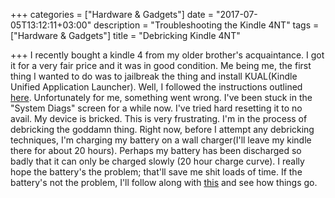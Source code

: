 +++
categories = ["Hardware & Gadgets"]
date = "2017-07-05T13:12:11+03:00"
description = "Troubleshooting the Kindle 4NT"
tags = ["Hardware & Gadgets"]
title = "Debricking Kindle 4NT"

+++
I recently bought a kindle 4 from my older brother's acquaintance. I got it for a very fair price and it was in good condition. Me being me, the first thing I wanted to do was to jailbreak the thing and install KUAL(Kindle Unified Application Launcher). Well, I followed the instructions outlined [here](https://www.mobileread.com/forums/showthread.php?t=191158 ). Unfortunately for me, something went wrong. I've been stuck in the "System Diags" screen for a while now. I've tried hard resetting it to no avail. My device is bricked. This is very frustrating. I'm in the process of debricking the goddamn thing. Right now, before I attempt any debricking techniques, I'm charging my battery on a wall charger(I'll leave my kindle there for about 20 hours). Perhaps my battery has been discharged so badly that it can only be charged slowly (20 hour charge curve). I really hope the battery's the problem; that'll save me shit loads of time. If the battery's not the problem, I'll follow along with [this](http://www.mobileread.mobi/forums/showthread.php?t=170929 ) and see how things go.
